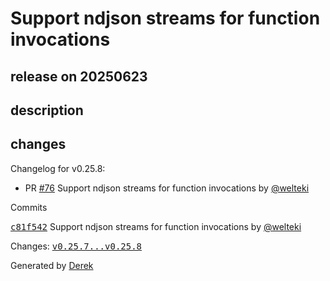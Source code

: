 # Support ndjson streams for function invocations

## release on 20250623
## description
## changes
Changelog for v0.25.8:

* PR <a class="issue-link js-issue-link" data-error-text="Failed to load title" data-id="3162862413" data-permission-text="Title is private" data-url="https://github.com/openfaas/faas-provider/issues/76" data-hovercard-type="pull_request" data-hovercard-url="/openfaas/faas-provider/pull/76/hovercard" href="https://github.com/openfaas/faas-provider/pull/76">#76</a> Support ndjson streams for function invocations by <a class="user-mention notranslate" data-hovercard-type="user" data-hovercard-url="/users/welteki/hovercard" data-octo-click="hovercard-link-click" data-octo-dimensions="link_type:self" href="https://github.com/welteki">@welteki</a>

Commits  

<a class="commit-link" data-hovercard-type="commit" data-hovercard-url="https://github.com/openfaas/faas-provider/commit/c81f54246d7bccaf21b1cb6c49760650640addd3/hovercard" href="https://github.com/openfaas/faas-provider/commit/c81f54246d7bccaf21b1cb6c49760650640addd3"><tt>c81f542</tt></a> Support ndjson streams for function invocations by <a class="user-mention notranslate" data-hovercard-type="user" data-hovercard-url="/users/welteki/hovercard" data-octo-click="hovercard-link-click" data-octo-dimensions="link_type:self" href="https://github.com/welteki">@welteki</a>

Changes: <a class="commit-link" href="https://github.com/openfaas/faas-provider/compare/v0.25.7...v0.25.8"><tt>v0.25.7...v0.25.8</tt></a>

Generated by <a href="https://github.com/alexellis/derek/">Derek</a>

